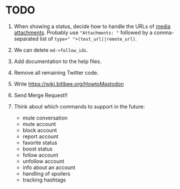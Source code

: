 # TODO

1. When showing a status, decide how to handle the URLs
   of
   [media attachments](https://github.com/tootsuite/documentation/blob/master/Using-the-API/API.md#attachment).
   Probably use `"Attachments: "` followed by a comma-separated list
   of `type+" "+(text_url||remote_url)`.

1. We can delete `md->follow_ids`.

1. Add documentation to the help files.

1. Remove all remaining Twitter code.

1. Write https://wiki.bitlbee.org/HowtoMastodon

1. Send Merge Request!!

1. Think about which commands to support in the future:

	- mute conversation
	- mute account
	- block account
	- report account
	- favorite status
	- boost status
	- follow account
	- unfollow account
	- info about an account
	- handling of spoilers
	- tracking hashtags

